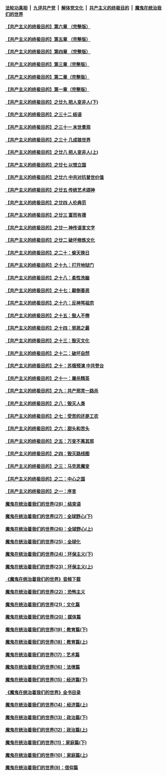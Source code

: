 ####  [法轮功真相](../../../../basic/blob/master/README.md?t=04161630) &nbsp;|&nbsp; [九评共产党](../../../../9ping.md/blob/master/README.md?t=04161630) &nbsp;|&nbsp; [解体党文化](../../../../jtdwh.md/blob/master/README.md?t=04161630)  &nbsp;|&nbsp; [共产主义的终极目的](../../../../gczydzjmd.md/blob/master/README.md?t=04161630) &nbsp;|&nbsp; [魔鬼在统治我们的世界](../../../../mgztzwmdsj.md/blob/master/README.md?t=04161630) 

#### [【共产主义的终极目的】第六章 （完整版）](../pages/nsc422/n11428913.md?t=04161630) 

#### [【共产主义的终极目的】第五章 （完整版）](../pages/nsc422/n11428912.md?t=04161630) 

#### [【共产主义的终极目的】第四章 （完整版）](../pages/nsc422/n11428907.md?t=04161630) 

#### [【共产主义的终极目的】第三章（完整版）](../pages/nsc422/n11428848.md?t=04161630) 

#### [【共产主义的终极目的】第二章（完整版）](../pages/nsc422/n11428831.md?t=04161630) 

#### [【共产主义的终极目的】第一章（完整版）](../pages/nsc422/n11417651.md?t=04161630) 

#### [【共产主义的终极目的】之廿九 把人变非人(下)](../pages/nsc422/n11344140.md?t=04161630) 

#### [【共产主义的终极目的】之三十二 结语](../pages/nsc422/n11360535.md?t=04161630) 

#### [【共产主义的终极目的】之三十一 末世景观](../pages/nsc422/n11351129.md?t=04161630) 

#### [【共产主义的终极目的】之三十 几成狼世界](../pages/nsc422/n11348280.md?t=04161630) 

#### [【共产主义的终极目的】之廿八 把人变非人(上)](../pages/nsc422/n11340492.md?t=04161630) 

#### [【共产主义的终极目的】之廿七 以恨立国](../pages/nsc422/n11336944.md?t=04161630) 

#### [【共产主义的终极目的】之廿六 中共对抗普世价值](../pages/nsc422/n11324785.md?t=04161630) 

#### [【共产主义的终极目的】之廿五 传统艺术颂神](../pages/nsc422/n11296396.md?t=04161630) 

#### [【共产主义的终极目的】之廿四 人伦典范](../pages/nsc422/n11296397.md?t=04161630) 

#### [【共产主义的终极目的】之廿三 富而有德](../pages/nsc422/n11283598.md?t=04161630) 

#### [【共产主义的终极目的】之廿一 神传语言文字](../pages/nsc422/n11263265.md?t=04161630) 

#### [【共产主义的终极目的】之廿二 破坏修炼文化](../pages/nsc422/n11245728.md?t=04161630) 

#### [【共产主义的终极目的】之二十：偷天换日](../pages/nsc422/n11238846.md?t=04161630) 

#### [【共产主义的终极目的】之十九：打开地狱门](../pages/nsc422/n11206376.md?t=04161630) 

#### [【共产主义的终极目的】之十八：柔性洗脑](../pages/nsc422/n11199994.md?t=04161630) 

#### [【共产主义的终极目的】之十七：颠倒善恶](../pages/nsc422/n11179782.md?t=04161630) 

#### [【共产主义的终极目的】之十六：反神骂祖宗](../pages/nsc422/n11166798.md?t=04161630) 

#### [【共产主义的终极目的】之十五：毁人不倦](../pages/nsc422/n11166792.md?t=04161630) 

#### [【共产主义的终极目的】之十四：邪恶之最](../pages/nsc422/n11150249.md?t=04161630) 

#### [【共产主义的终极目的】之十三：毁灭文化](../pages/nsc422/n11135227.md?t=04161630) 

#### [【共产主义的终极目的】之十二：破坏自然](../pages/nsc422/n11135214.md?t=04161630) 

#### [【共产主义的终极目的】之十：苏俄预演 中共登台](../pages/nsc422/n11118424.md?t=04161630) 

#### [【共产主义的终极目的】之十一：屠杀精英](../pages/nsc422/n11118442.md?t=04161630) 

#### [【共产主义的终极目的】之九：共产邪灵一路杀](../pages/nsc422/n11114139.md?t=04161630) 

#### [【共产主义的终极目的】之八：毁灭人类](../pages/nsc422/n11108503.md?t=04161630) 

#### [【共产主义的终极目的】之七：受苦的还是工农](../pages/nsc422/n11101809.md?t=04161630) 

#### [【共产主义的终极目的】之六：甜头和苦头](../pages/nsc422/n11096971.md?t=04161630) 

#### [【共产主义的终极目的】之五：万变不离其邪](../pages/nsc422/n11091285.md?t=04161630) 

#### [【共产主义的终极目的】之四：毁灭路线图](../pages/nsc422/n11086284.md?t=04161630) 

#### [【共产主义的终极目的】之三：马克思魔变](../pages/nsc422/n11061941.md?t=04161630) 

#### [【共产主义的终极目的】之二：中心之国](../pages/nsc422/n11047728.md?t=04161630) 

#### [【共产主义的终极目的】之一：序言](../pages/nsc422/n11086077.md?t=04161630) 

#### [魔鬼在统治着我们的世界(28)：结束语](../pages/nsc422/n10936246.md?t=04161630) 

#### [魔鬼在统治着我们的世界(27)：全球野心(下)](../pages/nsc422/n10928319.md?t=04161630) 

#### [魔鬼在统治着我们的世界(26)：全球野心(上)](../pages/nsc422/n10900318.md?t=04161630) 

#### [魔鬼在统治着我们的世界(25)：全球化](../pages/nsc422/n10788205.md?t=04161630) 

#### [魔鬼在统治着我们的世界(24)：环保主义(下)](../pages/nsc422/n10695307.md?t=04161630) 

#### [魔鬼在统治着我们的世界(23)：环保主义(上)](../pages/nsc422/n10688613.md?t=04161630) 

#### [《魔鬼在统治着我们的世界》音频下载](../pages/nsc422/n10635553.md?t=04161630) 

#### [魔鬼在统治着我们的世界(22)：恐怖主义](../pages/nsc422/n10614727.md?t=04161630) 

#### [魔鬼在统治着我们的世界(21)：文化篇](../pages/nsc422/n10597706.md?t=04161630) 

#### [魔鬼在统治着我们的世界(20)：媒体篇](../pages/nsc422/n10586579.md?t=04161630) 

#### [魔鬼在统治着我们的世界(19)：教育篇(下)](../pages/nsc422/n10564808.md?t=04161630) 

#### [魔鬼在统治着我们的世界(18)：教育篇(上)](../pages/nsc422/n10526970.md?t=04161630) 

#### [魔鬼在统治着我们的世界(17)：艺术篇](../pages/nsc422/n10499093.md?t=04161630) 

#### [魔鬼在统治着我们的世界(16)：法律篇](../pages/nsc422/n10485969.md?t=04161630) 

#### [魔鬼在统治着我们的世界(15)：经济篇(下)](../pages/nsc422/n10469975.md?t=04161630) 

#### [《魔鬼在统治着我们的世界》全书目录](../pages/nsc422/n10464261.md?t=04161630) 

#### [魔鬼在统治着我们的世界(14)：经济篇(上)](../pages/nsc422/n10457370.md?t=04161630) 

#### [魔鬼在统治着我们的世界(13)：政治篇(下)](../pages/nsc422/n10448270.md?t=04161630) 

#### [魔鬼在统治着我们的世界(12)：政治篇(上)](../pages/nsc422/n10444576.md?t=04161630) 

#### [魔鬼在统治着我们的世界(11)：家庭篇(下)](../pages/nsc422/n10440961.md?t=04161630) 

#### [魔鬼在统治着我们的世界(10)：家庭篇(上)](../pages/nsc422/n10435448.md?t=04161630) 

#### [魔鬼在统治着我们的世界(9)：信仰篇](../pages/nsc422/n10432159.md?t=04161630) 

